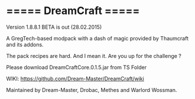 ===== DreamCraft =====
=====================================================

Version 1.8.8.1 BETA is out (28.02.2015)

A GregTech-based modpack with a dash of magic provided by Thaumcraft and its addons.

The pack recipes are hard. And I mean it. Are you up for the challenge ?

Please download DreamCraftCore.0.1.5.jar from TS Folder


WIKI:
https://github.com/Dream-Master/DreamCraft/wiki

Maintained by Dream-Master, Drobac, Methes and Warlord Wossman.
